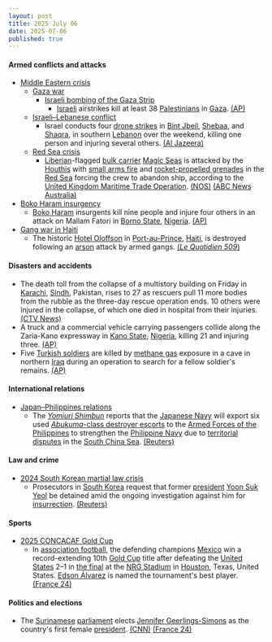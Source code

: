 ```yaml
---
layout: post
title: 2025 July 06
date: 2025-07-06
published: true
---
```



#### Armed conflicts and attacks

* [Middle Eastern crisis](https://en.wikipedia.org/wiki/Middle_Eastern_crisis_%282023-present%29 "Middle Eastern crisis (2023-present)")
  * [Gaza war](https://en.wikipedia.org/wiki/Gaza_war "Gaza war")
    * [Israeli bombing of the Gaza Strip](https://en.wikipedia.org/wiki/Israeli_bombing_of_the_Gaza_Strip "Israeli bombing of the Gaza Strip")
      * [Israeli](https://en.wikipedia.org/wiki/Israeli_Air_Force "Israeli Air Force") airstrikes kill at least 38 [Palestinians](https://en.wikipedia.org/wiki/Palestinians "Palestinians") in [Gaza](https://en.wikipedia.org/wiki/Gaza_Strip "Gaza Strip"). [(AP)](https://apnews.com/article/gaza-hamas-israel-ceasefire-f98461150ec7572beb8432325cbfd299)
  * [Israeli–Lebanese conflict](https://en.wikipedia.org/wiki/Israeli%E2%80%93Lebanese_conflict "Israeli–Lebanese conflict")
    * Israel conducts four [drone strikes](https://en.wikipedia.org/wiki/Drone_warfare "Drone warfare") in [Bint Jbeil](https://en.wikipedia.org/wiki/Bint_Jbeil "Bint Jbeil"), [Shebaa](https://en.wikipedia.org/wiki/Shebaa "Shebaa"), and [Shaqra](https://en.wikipedia.org/wiki/Shaqra%2C_Lebanon "Shaqra, Lebanon"), in southern [Lebanon](https://en.wikipedia.org/wiki/Lebanon "Lebanon") over the weekend, killing one person and injuring several others. [(Al Jazeera)](https://www.aljazeera.com/news/2025/7/5/israeli-drone-attacks-in-southern-lebanon-kill-one-injure-several-people)
  * [Red Sea crisis](https://en.wikipedia.org/wiki/Red_Sea_crisis "Red Sea crisis")
    * [Liberian](https://en.wikipedia.org/wiki/Liberia "Liberia")-flagged [bulk carrier](https://en.wikipedia.org/wiki/Bulk_carrier "Bulk carrier") [Magic Seas](https://en.wikipedia.org/wiki/Magic_Seas "Magic Seas") is attacked by the [Houthis](https://en.wikipedia.org/wiki/Houthis "Houthis") with [small arms fire](https://en.wikipedia.org/wiki/Firearm "Firearm") and [rocket-propelled grenades](https://en.wikipedia.org/wiki/Rocket-propelled_grenade "Rocket-propelled grenade") in the [Red Sea](https://en.wikipedia.org/wiki/Red_Sea "Red Sea") forcing the crew to abandon ship, according to the [United Kingdom Maritime Trade Operation](https://en.wikipedia.org/wiki/Naval_co-operation_and_guidance_for_shipping "Naval co-operation and guidance for shipping"). [(NOS)](https://nos.nl/artikel/2573952-voor-het-eerst-in-maanden-grote-aanval-op-schip-in-rode-zee) [(ABC News Australia)](https://www.abc.net.au/news/2025-07-06/ship-attacked-in-red-sea-near-yemen-uktmo-says/105500588)
* [Boko Haram insurgency](https://en.wikipedia.org/wiki/Boko_Haram_insurgency "Boko Haram insurgency")
  * [Boko Haram](https://en.wikipedia.org/wiki/Boko_Haram "Boko Haram") insurgents kill nine people and injure four others in an attack on Mallam Fatori in [Borno State](https://en.wikipedia.org/wiki/Borno_State "Borno State"), [Nigeria](https://en.wikipedia.org/wiki/Nigeria "Nigeria"). [(AP)](https://apnews.com/article/nigeria-boko-haram-attack-extremism-1781a9fce9d63155806c319409296afe)
* [Gang war in Haiti](https://en.wikipedia.org/wiki/Gang_war_in_Haiti "Gang war in Haiti")
  * The historic [Hotel Oloffson](https://en.wikipedia.org/wiki/Hotel_Oloffson "Hotel Oloffson") in [Port-au-Prince](https://en.wikipedia.org/wiki/Port-au-Prince "Port-au-Prince"), [Haiti](https://en.wikipedia.org/wiki/Haiti "Haiti"), is destroyed following an [arson](https://en.wikipedia.org/wiki/Arson "Arson") attack by armed gangs. [(*Le Quotidien 509*)](https://lequotidien509.com/lhotel-oloffson-reduit-en-cendres-un-symbole-de-port-au-prince-seffondre/)

#### Disasters and accidents

* The death toll from the collapse of a multistory building on Friday in [Karachi](https://en.wikipedia.org/wiki/Karachi "Karachi"), [Sindh](https://en.wikipedia.org/wiki/Sindh "Sindh"), Pakistan, rises to 27 as rescuers pull 11 more bodies from the rubble as the three-day rescue operation ends. 10 others were injured in the collapse, of which one died in hospital from their injuries. [(CTV News)](https://www.ctvnews.ca/world/article/death-toll-rises-to-27-in-pakistan-building-collapse-as-rescue-ends/)
* A truck and a commercial vehicle carrying passengers collide along the Zaria-Kano expressway in [Kano State](https://en.wikipedia.org/wiki/Kano_State "Kano State"), [Nigeria](https://en.wikipedia.org/wiki/Nigeria "Nigeria"), killing 21 and injuring three. [(AP)](https://apnews.com/article/nigeria-road-crash-kano-state-c593a9340fc75aeec11ec4af1a15c8cc)
* Five [Turkish soldiers](https://en.wikipedia.org/wiki/Turkish_Armed_Forces "Turkish Armed Forces") are killed by [methane gas](https://en.wikipedia.org/wiki/Methane_gas "Methane gas") exposure in a cave in northern [Iraq](https://en.wikipedia.org/wiki/Iraq "Iraq") during an operation to search for a fellow soldier's remains. [(AP)](https://apnews.com/article/turkey-methane-gas-cave-iraq-soldiers-aaf1594dace8367327446285892be022)

#### International relations

* [Japan–Philippines relations](https://en.wikipedia.org/wiki/Japan%E2%80%93Philippines_relations "Japan–Philippines relations")
  * The *[Yomiuri Shimbun](https://en.wikipedia.org/wiki/Yomiuri_Shimbun "Yomiuri Shimbun")* reports that the [Japanese Navy](https://en.wikipedia.org/wiki/Japan_Maritime_Self-Defense_Force "Japan Maritime Self-Defense Force") will export six used [*Abukuma*-class destroyer escorts](https://en.wikipedia.org/wiki/Abukuma-class_destroyer_escort "Abukuma-class destroyer escort") to the [Armed Forces of the Philippines](https://en.wikipedia.org/wiki/Armed_Forces_of_the_Philippines "Armed Forces of the Philippines") to strengthen the [Philippine Navy](https://en.wikipedia.org/wiki/Philippine_Navy "Philippine Navy") due to [territorial disputes](https://en.wikipedia.org/wiki/Territorial_disputes_in_the_South_China_Sea "Territorial disputes in the South China Sea") in the [South China Sea](https://en.wikipedia.org/wiki/South_China_Sea "South China Sea"). [(Reuters)](https://www.reuters.com/world/china/japan-export-used-destroyers-philippines-deter-china-yomiuri-reports-2025-07-06/)

#### Law and crime

* [2024 South Korean martial law crisis](https://en.wikipedia.org/wiki/2024_South_Korean_martial_law_crisis "2024 South Korean martial law crisis")
  * Prosecutors in [South Korea](https://en.wikipedia.org/wiki/South_Korea "South Korea") request that former [president](https://en.wikipedia.org/wiki/President_of_South_Korea "President of South Korea") [Yoon Suk Yeol](https://en.wikipedia.org/wiki/Yoon_Suk_Yeol "Yoon Suk Yeol") be detained amid the ongoing investigation against him for [insurrection](https://en.wikipedia.org/wiki/Insurrection "Insurrection"). [(Reuters)](https://www.reuters.com/world/asia-pacific/south-korea-prosecutors-file-request-detain-ex-president-yoon-2025-07-06/)

#### Sports

* [2025 CONCACAF Gold Cup](https://en.wikipedia.org/wiki/2025_CONCACAF_Gold_Cup "2025 CONCACAF Gold Cup")
  * In [association football](https://en.wikipedia.org/wiki/Association_football "Association football"), the defending champions [Mexico](https://en.wikipedia.org/wiki/Mexico_national_football_team "Mexico national football team") win a record-extending 10th [Gold Cup](https://en.wikipedia.org/wiki/CONCACAF_Gold_Cup "CONCACAF Gold Cup") title after defeating the [United States](https://en.wikipedia.org/wiki/United_States_men%27s_national_soccer_team "United States men's national soccer team") 2–1 in [the final](https://en.wikipedia.org/wiki/2025_CONCACAF_Gold_Cup_final "2025 CONCACAF Gold Cup final") at the [NRG Stadium](https://en.wikipedia.org/wiki/NRG_Stadium "NRG Stadium") in [Houston](https://en.wikipedia.org/wiki/Houston "Houston"), Texas, United States. [Edson Álvarez](https://en.wikipedia.org/wiki/Edson_%C3%81lvarez "Edson Álvarez") is named the tournament's best player. [(France 24)](https://www.france24.com/en/live-news/20250707-mexico-defeat-usa-2-1-to-retain-concacaf-gold-cup)

#### Politics and elections

* The [Surinamese](https://en.wikipedia.org/wiki/Suriname "Suriname") [parliament](https://en.wikipedia.org/wiki/Parliament_of_Suriname "Parliament of Suriname") elects [Jennifer Geerlings-Simons](https://en.wikipedia.org/wiki/Jennifer_Geerlings-Simons "Jennifer Geerlings-Simons") as the country's first female [president](https://en.wikipedia.org/wiki/President_of_Suriname "President of Suriname"). [(CNN)](https://www.cnn.com/2025/07/06/americas/suriname-parliament-elects-first-female-president-intl-latam) [(France 24)](https://www.france24.com/en/americas/20250706-suriname-woman-president)

